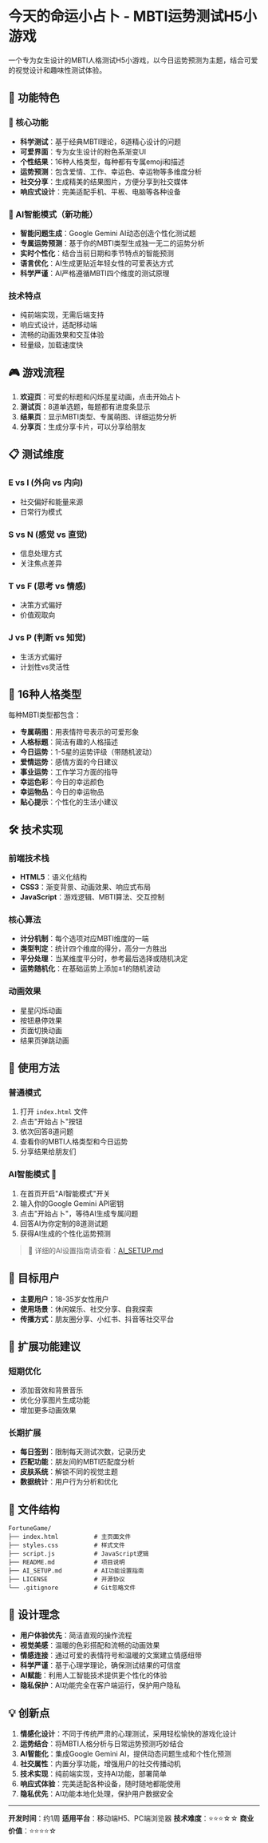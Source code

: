# 今天的命运小占卜 - MBTI运势测试H5小游戏

一个专为女生设计的MBTI人格测试H5小游戏，以今日运势预测为主题，结合可爱的视觉设计和趣味性测试体验。

## 🌟 功能特色

### 🎯 核心功能
- **科学测试**：基于经典MBTI理论，8道精心设计的问题
- **可爱界面**：专为女生设计的粉色系渐变UI
- **个性结果**：16种人格类型，每种都有专属emoji和描述
- **运势预测**：包含爱情、工作、幸运色、幸运物等多维度分析
- **社交分享**：生成精美的结果图片，方便分享到社交媒体
- **响应式设计**：完美适配手机、平板、电脑等各种设备

### 🤖 AI智能模式（新功能）
- **智能问题生成**：Google Gemini AI动态创造个性化测试题
- **专属运势预测**：基于你的MBTI类型生成独一无二的运势分析
- **实时个性化**：结合当前日期和季节特点的智能预测
- **语言优化**：AI生成更贴近年轻女性的可爱表达方式
- **科学严谨**：AI严格遵循MBTI四个维度的测试原理

### 技术特点
- 纯前端实现，无需后端支持
- 响应式设计，适配移动端
- 流畅的动画效果和交互体验
- 轻量级，加载速度快

## 🎮 游戏流程

1. **欢迎页**：可爱的标题和闪烁星星动画，点击开始占卜
2. **测试页**：8道单选题，每题都有进度条显示
3. **结果页**：显示MBTI类型、专属萌图、详细运势分析
4. **分享页**：生成分享卡片，可以分享给朋友

## 📋 测试维度

### E vs I (外向 vs 内向)
- 社交偏好和能量来源
- 日常行为模式

### S vs N (感觉 vs 直觉)
- 信息处理方式
- 关注焦点差异

### T vs F (思考 vs 情感)
- 决策方式偏好
- 价值观取向

### J vs P (判断 vs 知觉)
- 生活方式偏好
- 计划性vs灵活性

## 🎨 16种人格类型

每种MBTI类型都包含：
- **专属萌图**：用表情符号表示的可爱形象
- **人格标题**：简洁有趣的人格描述
- **今日运势**：1-5星的运势评级（带随机波动）
- **爱情运势**：感情方面的今日建议
- **事业运势**：工作学习方面的指导
- **幸运色彩**：今日的幸运颜色
- **幸运物品**：今日的幸运物品
- **贴心提示**：个性化的生活小建议

## 🛠️ 技术实现

### 前端技术栈
- **HTML5**：语义化结构
- **CSS3**：渐变背景、动画效果、响应式布局
- **JavaScript**：游戏逻辑、MBTI算法、交互控制

### 核心算法
- **计分机制**：每个选项对应MBTI维度的一端
- **类型判定**：统计四个维度的得分，高分一方胜出
- **平分处理**：当某维度平分时，参考最后选择或随机决定
- **运势随机化**：在基础运势上添加±1的随机波动

### 动画效果
- 星星闪烁动画
- 按钮悬停效果
- 页面切换动画
- 结果页弹跳动画

## 🚀 使用方法

### 普通模式
1. 打开 `index.html` 文件
2. 点击"开始占卜"按钮
3. 依次回答8道问题
4. 查看你的MBTI人格类型和今日运势
5. 分享结果给朋友们

### AI智能模式 🤖
1. 在首页开启"AI智能模式"开关
2. 输入你的Google Gemini API密钥
3. 点击"开始占卜"，等待AI生成专属问题
4. 回答AI为你定制的8道测试题
5. 获得AI生成的个性化运势预测

> 📖 详细的AI设置指南请查看：[AI_SETUP.md](./AI_SETUP.md)

## 🎯 目标用户

- **主要用户**：18-35岁女性用户
- **使用场景**：休闲娱乐、社交分享、自我探索
- **传播方式**：朋友圈分享、小红书、抖音等社交平台

## 🚀 扩展功能建议

### 短期优化
- 添加音效和背景音乐
- 优化分享图片生成功能
- 增加更多动画效果

### 长期扩展
- **每日签到**：限制每天测试次数，记录历史
- **匹配功能**：朋友间的MBTI匹配度分析
- **皮肤系统**：解锁不同的视觉主题
- **数据统计**：用户行为分析和优化

## 📁 文件结构

```
FortuneGame/
├── index.html          # 主页面文件
├── styles.css          # 样式文件
├── script.js           # JavaScript逻辑
├── README.md           # 项目说明
├── AI_SETUP.md         # AI功能设置指南
├── LICENSE             # 开源协议
└── .gitignore          # Git忽略文件
```

## 🎨 设计理念

- **用户体验优先**：简洁直观的操作流程
- **视觉美感**：温暖的色彩搭配和流畅的动画效果
- **情感连接**：通过可爱的表情符号和温暖的文案建立情感纽带
- **科学严谨**：基于心理学理论，确保测试结果的可信度
- **AI赋能**：利用人工智能技术提供更个性化的体验
- **隐私保护**：AI功能完全在客户端运行，保护用户隐私

## 💡 创新点

1. **情感化设计**：不同于传统严肃的心理测试，采用轻松愉快的游戏化设计
2. **运势结合**：将MBTI人格分析与日常运势预测巧妙结合
3. **AI智能化**：集成Google Gemini AI，提供动态问题生成和个性化预测
4. **社交属性**：内置分享功能，增强用户的社交传播动机
5. **技术实现**：纯前端实现，支持AI功能，部署简单
6. **响应式体验**：完美适配各种设备，随时随地都能使用
7. **隐私优先**：AI功能本地化处理，保护用户数据安全

---

**开发时间**：约1周
**适用平台**：移动端H5、PC端浏览器
**技术难度**：⭐⭐⭐☆☆
**商业价值**：⭐⭐⭐⭐☆